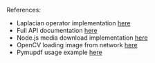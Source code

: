 References:
- Laplacian operator implementation [here](https://pyimagesearch.com/2015/09/07/blur-detection-with-opencv/)
- Full API documentation [here](https://www.postman.com/meta/whatsapp-business-platform/request/ycr382k/download-media?tab=overview)
- Node.js media download implementation [here](https://github.com/shreyas-sreedhar/whatsapp-Cloudapi-aws-s3/blob/main/index.js)
- OpenCV loading image from network [here](https://stackoverflow.com/questions/21061814/how-can-i-read-an-image-from-an-internet-url-in-python-cv2-scikit-image-and-mah)
- Pymupdf usage example [here](https://pymupdf.readthedocs.io/en/latest/how-to-open-a-file.html)